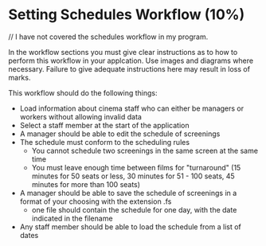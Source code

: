 # Setting Schedules Workflow (10%)

// I have not covered the schedules workflow in my program.

In the workflow sections you must give clear instructions as to how to perform this workflow in your applcation. Use images and diagrams where necessary. Failure to give adequate instructions here may result in loss of marks.

This workflow should do the following things:

- Load information about cinema staff who can either be managers or workers without allowing invalid data
- Select a staff member at the start of the application
- A manager should be able to edit the schedule of screenings
- The schedule must conform to the scheduling rules
    - You cannot schedule two screenings in the same screen at the same time
    - You must leave enough time between films for "turnaround" (15 minutes for 50 seats or less, 30 minutes for 51 - 100 seats, 45 minutes for more than 100 seats)
- A manager should be able to save the schedule of screenings in a format of your choosing with the extension .fs
    - one file should contain the schedule for one day, with the date indicated in the filename 
- Any staff member should be able to load the schedule from a list of dates
